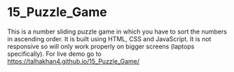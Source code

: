 # 15_Puzzle_Game
This is a number sliding puzzle game in which you have to sort the numbers in ascending order.
It is built using HTML, CSS and JavaScript.
It is not responsive so will only work properly on bigger screens (laptops specifically).
For live demo go to https://talhakhan4.github.io/15_Puzzle_Game/
